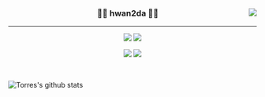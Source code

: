 

<!--
**Torres-09/Torres-09** is a ✨ _special_ ✨ repository because its `README.md` (this file) appears on your GitHub profile.
-->

<div align="center">
  
  <a href="https://suave-lilac-075.notion.site/b1ac3609f8a946c3a1939b5d46211e44?v=cc0f75ec13e54868a33bb57336fb9ee8"><img align="right" src="https://github-readme-stats.vercel.app/api/top-langs/?username=torres-09&theme=dracula&exclude_repo=Computer-Science-Engineering&layout=compact&langs_count=10"/></a>
  
  ### 🏃‍♂️ hwan2da 🏃‍♂️ 
  
  ---
  
  <a href="https://github.com/Torres-09"><img src="https://hits.seeyoufarm.com/api/count/incr/badge.svg?url=https%3A%2F%2Fgithub.com%2FTorres-09&count_bg=%23000000&title_bg=%23000000&icon=github.svg&icon_color=%23E7E7E7&title=GitHub&edge_flat=false)"/></a>
  <a href="https://solved.ac/dla280"><img src="http://mazassumnida.wtf/api/mini/generate_badge?boj=dla280"/></a>
 
  <a href="https://velog.io/@hwan2da"><img src="https://img.shields.io/badge/hwan2da.log-3DDC84?style=flat-square&logo=Blogger&logoColor=white"/></a>
  <a href="https://suave-lilac-075.notion.site/Dalchive-ec0bc59746804968a085c2cf46151c80"><img src="https://img.shields.io/badge/Dalchive-ffffff?style=flat-square&logo=notion&logoColor=black"/></a>

  <br>
 
</div>

![Torres's github stats](https://github-readme-stats.vercel.app/api?username=Torres-09&show_icons=true&theme=github_dark)
